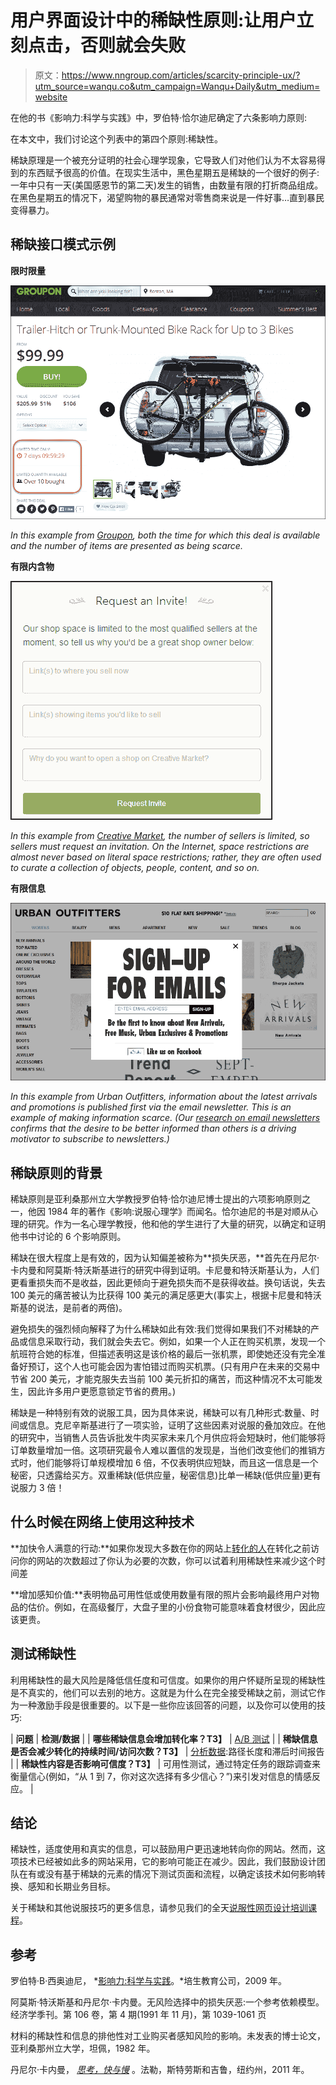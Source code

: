 # 用户界面设计中的稀缺性原则:让用户立刻点击，否则就会失败

> 原文：<https://www.nngroup.com/articles/scarcity-principle-ux/?utm_source=wanqu.co&utm_campaign=Wanqu+Daily&utm_medium=website>



在他的书《影响力:科学与实践》中，罗伯特·恰尔迪尼确定了六条影响力原则:

在本文中，我们讨论这个列表中的第四个原则:稀缺性。

稀缺原理是一个被充分证明的社会心理学现象，它导致人们对他们认为不太容易得到的东西赋予很高的价值。在现实生活中，黑色星期五是稀缺的一个很好的例子:一年中只有一天(美国感恩节的第二天)发生的销售，由数量有限的打折商品组成。在黑色星期五的情况下，渴望购物的暴民通常对零售商来说是一件好事…直到暴民变得暴力。

## 稀缺接口模式示例

**限时限量**

![groupon scarcity](img/00ef244dac3f4ce2375ba3a30fbb0ba3.png)

*In this example from [Groupon](http://www.groupon.com), both the time for which this deal is available and the number of items are presented as being scarce.*



**有限内含物**

![Creative Market request invitation](img/ecd30ce0421a3046ba4a3056c768e8a5.png)

*In this example from [Creative Market](http://creativemarket.com), the number of sellers is limited, so sellers must request an invitation. On the Internet, space restrictions are almost never based on literal space restrictions; rather, they are often used to curate a collection of objects, people, content, and so on.*



**有限信息**

![scarcity newsletter subscription](img/17fc68619c5de9998d7e42fec7093309.png)

*In this example from Urban Outfitters, information about the latest arrivals and promotions is published first via the email newsletter. This is an example of making information scarce. (Our [research on email newsletters](http://www.nngroup.com/topic/email/) confirms that the desire to be better informed than others is a driving motivator to subscribe to newsletters.)*



## 稀缺原则的背景

稀缺原则是亚利桑那州立大学教授罗伯特·恰尔迪尼博士提出的六项影响原则之一，他因 1984 年的著作《影响:说服心理学》而闻名。恰尔迪尼的书是对顺从心理的研究。作为一名心理学教授，他和他的学生进行了大量的研究，以确定和证明他书中讨论的 6 个影响原则。

稀缺在很大程度上是有效的，因为认知偏差被称为**损失厌恶，**首先在丹尼尔·卡内曼和阿莫斯·特沃斯基进行的研究中得到证明。卡尼曼和特沃斯基认为，人们更看重损失而不是收益，因此更倾向于避免损失而不是获得收益。换句话说，失去 100 美元的痛苦被认为比获得 100 美元的满足感更大(事实上，根据卡尼曼和特沃斯基的说法，是前者的两倍)。

避免损失的强烈倾向解释了为什么稀缺如此有效:我们觉得如果我们不对稀缺的产品或信息采取行动，我们就会失去它。例如，如果一个人正在购买机票，发现一个航班符合她的标准，但描述表明这是该价格的最后一张机票，即使她还没有完全准备好预订，这个人也可能会因为害怕错过而购买机票。(只有用户在未来的交易中节省 200 美元，才能克服失去当前 100 美元折扣的痛苦，而这种情况不太可能发生，因此许多用户更愿意锁定节省的费用。)

稀缺是一种特别有效的说服工具，因为具体来说，稀缺可以有几种形式:数量、时间或信息。克尼辛斯基进行了一项实验，证明了这些因素对说服的叠加效应。在他的研究中，当销售人员告诉批发牛肉买家未来几个月供应将会短缺时，他们能够将订单数量增加一倍。这项研究最令人难以置信的发现是，当他们改变他们的推销方式时，他们能够将订单规模增加 6 倍，不仅表明供应短缺，而且这一信息是一个秘密，只透露给买方。双重稀缺(低供应量，秘密信息)比单一稀缺(低供应量)更有说服力 3 倍！

## 什么时候在网络上使用这种技术

**加快令人满意的行动:**如果你发现大多数在你的网站上[转化的人](http://www.nngroup.com/articles/conversion-rates/)在转化之前访问你的网站的次数超过了你认为必要的次数，你可以试着利用稀缺性来减少这个时间差

**增加感知价值:**表明物品可用性低或使用数量有限的照片会影响最终用户对物品的估价。例如，在高级餐厅，大盘子里的小份食物可能意味着食材很少，因此应该更贵。

## 测试稀缺性

利用稀缺性的最大风险是降低信任度和可信度。如果你的用户怀疑所呈现的稀缺性是不真实的，他们可以去别的地方。这就是为什么在完全接受稀缺之前，测试它作为一种激励手段是很重要的。以下是一些你应该回答的问题，以及你可以使用的技巧:

| **问题** | **检测/数据** |
| **哪些稀缺信息会增加转化率？T3】** | [A/B 测试](http://www.nngroup.com/articles/putting-ab-testing-in-its-place/) |
| **稀缺信息是否会减少转化的持续时间/访问次数？T3】** | [分析数据](http://www.nngroup.com/articles/analytics-user-experience/):路径长度和滞后时间报告 |
| **稀缺性内容是否影响可信度？T3】** | 可用性测试，通过特定任务的跟踪调查来衡量信心(例如，“从 1 到 7，你对这次选择有多少信心？”)来引发对信息的情感反应。 |

## 结论

稀缺性，适度使用和真实的信息，可以鼓励用户更迅速地转向你的网站。然而，这项技术已经被如此多的网站采用，它的影响可能正在减少。因此，我们鼓励设计团队在有或没有基于稀缺的元素的情况下测试页面和流程，以确定该技术如何影响转换、感知和长期业务目标。

关于稀缺和其他说服技巧的更多信息，请参见我们的全天[说服性网页设计培训课程](/courses/credibility-and-persuasive-web-design/)。

## 参考

罗伯特·B·西奥迪尼， *[影响力:科学与实践](http://www.amazon.com/dp/B001CDZYVE?tag=useitcomusablein)。*培生教育公司，2009 年。

阿莫斯·特沃斯基和丹尼尔·卡内曼。无风险选择中的损失厌恶:一个参考依赖模型。经济学季刊。第 106 卷，第 4 期(1991 年 11 月)，第 1039-1061 页

材料的稀缺性和信息的排他性对工业购买者感知风险的影响。未发表的博士论文，亚利桑那州立大学，坦佩，1982 年。

丹尼尔·卡内曼， *[思考，快与慢](http://www.amazon.com/dp/B00555X8OA?tag=useitcomusablein)* 。法勒，斯特劳斯和吉鲁，纽约州，2011 年。


